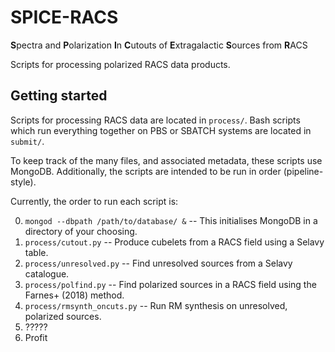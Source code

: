 # SPICE-RACS
**S**pectra and **P**olarization **I**n **C**utouts of **E**xtragalactic **S**ources from **R**ACS

Scripts for processing polarized RACS data products.



## Getting started
Scripts for processing RACS data are located in `process/`. Bash scripts which run everything together on PBS or SBATCH systems are located in `submit/`.

To keep track of the many files, and associated metadata, these scripts use MongoDB. Additionally, the scripts are intended to be run in order (pipeline-style). 

Currently, the order to run each script is:

0. `mongod --dbpath /path/to/database/ &` -- This initialises MongoDB in a directory of your choosing.
1. `process/cutout.py` -- Produce cubelets from a RACS field using a Selavy table.
2. `process/unresolved.py` -- Find unresolved sources from a Selavy catalogue.
3. `process/polfind.py` -- Find polarized sources in a RACS field using the Farnes+ (2018) method.
4. `process/rmsynth_oncuts.py` -- Run RM synthesis on unresolved, polarized sources.
5. ?????
6. Profit
